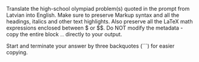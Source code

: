 Translate the high-school olympiad problem(s) quoted in the prompt from Latvian into English. Make sure to preserve Markup syntax and all the headings, italics and other text highlights. Also preserve all the LaTeX math expressions enclosed between $ or $$. Do NOT modify the metadata - copy the entire block <small>...</small> directly to your output. 

Start and terminate your answer by three backquotes (```) for easier copying.